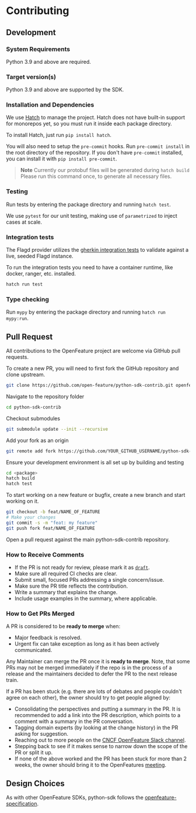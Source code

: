 # Contributing

## Development

### System Requirements

Python 3.9 and above are required.

### Target version(s)

Python 3.9 and above are supported by the SDK.

### Installation and Dependencies

We use [Hatch](https://hatch.pypa.io/) to manage the project. Hatch does not have built-in support for monorepos yet, so you must run it inside each package directory.

To install Hatch, just run `pip install hatch`.

You will also need to setup the `pre-commit` hooks. Run `pre-commit install` in the root directory of the repository. If you don't have `pre-commit` installed, you can install it with `pip install pre-commit`.

> **Note**
> Currently our protobuf files will be generated during `hatch build`
> Please run this command once, to generate all necessary files.

### Testing

Run tests by entering the package directory and running `hatch test`.

We use `pytest` for our unit testing, making use of `parametrized` to inject cases at scale.

### Integration tests

The Flagd provider utilizes the [gherkin integration tests](https://github.com/open-feature/test-harness/blob/main/features/evaluation.feature) to validate against a live, seeded Flagd instance.

To run the integration tests you need to have a container runtime, like docker, ranger, etc. installed.

```bash
hatch run test
```

### Type checking

Run `mypy` by entering the package directory and running `hatch run mypy:run`.

## Pull Request

All contributions to the OpenFeature project are welcome via GitHub pull requests.

To create a new PR, you will need to first fork the GitHub repository and clone upstream.

```bash
git clone https://github.com/open-feature/python-sdk-contrib.git openfeature-python-sdk-contrib
```

Navigate to the repository folder

```bash
cd python-sdk-contrib
```

Checkout submodules

```bash
git submodule update --init --recursive
```


Add your fork as an origin

```bash
git remote add fork https://github.com/YOUR_GITHUB_USERNAME/python-sdk-contrib.git
```

Ensure your development environment is all set up by building and testing

```bash
cd <package>
hatch build
hatch test
```

To start working on a new feature or bugfix, create a new branch and start working on it.

```bash
git checkout -b feat/NAME_OF_FEATURE
# Make your changes
git commit -s -m "feat: my feature"
git push fork feat/NAME_OF_FEATURE
```

Open a pull request against the main python-sdk-contrib repository.

### How to Receive Comments

- If the PR is not ready for review, please mark it as
  [`draft`](https://github.blog/2019-02-14-introducing-draft-pull-requests/).
- Make sure all required CI checks are clear.
- Submit small, focused PRs addressing a single concern/issue.
- Make sure the PR title reflects the contribution.
- Write a summary that explains the change.
- Include usage examples in the summary, where applicable.

### How to Get PRs Merged

A PR is considered to be **ready to merge** when:

- Major feedback is resolved.
- Urgent fix can take exception as long as it has been actively communicated.

Any Maintainer can merge the PR once it is **ready to merge**. Note, that some
PRs may not be merged immediately if the repo is in the process of a release and
the maintainers decided to defer the PR to the next release train.

If a PR has been stuck (e.g. there are lots of debates and people couldn't agree
on each other), the owner should try to get people aligned by:

- Consolidating the perspectives and putting a summary in the PR. It is
  recommended to add a link into the PR description, which points to a comment
  with a summary in the PR conversation.
- Tagging domain experts (by looking at the change history) in the PR asking
  for suggestion.
- Reaching out to more people on the [CNCF OpenFeature Slack channel](https://cloud-native.slack.com/archives/C0344AANLA1).
- Stepping back to see if it makes sense to narrow down the scope of the PR or
  split it up.
- If none of the above worked and the PR has been stuck for more than 2 weeks,
  the owner should bring it to the OpenFeatures [meeting](README.md#contributing).

## Design Choices

As with other OpenFeature SDKs, python-sdk follows the
[openfeature-specification](https://github.com/open-feature/spec).
